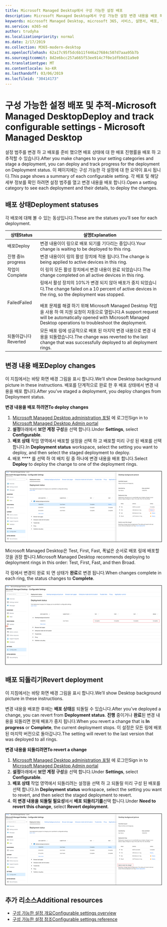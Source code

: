 ```yaml
---
title: Microsoft Managed Desktop에서 구성 가능한 설정 배포
description: Microsoft Managed Desktop에서 구성 가능한 설정 변경 내용을 배포 하 고 추적 합니다.
keywords: microsoft Managed Desktop, microsoft 365, 서비스, 설명서, 배포, 단계적 배포, 구성 가능한 설정
ms.service: m365-md
author: trudyha
ms.localizationpriority: normal
ms.date: 2/17/2019
ms.collection: M365-modern-desktop
ms.openlocfilehash: 62a17c95f5dc6b11f446a27684c507d7aaa95b7b
ms.sourcegitcommit: 8d2e6bcc257a665f53ee914c7f0e1dfb9d31a9e0
ms.translationtype: MT
ms.contentlocale: ko-KR
ms.lasthandoff: 03/06/2019
ms.locfileid: "30414173"
---
```

# <a name="deploy-and-track-configurable-settings---microsoft-managed-desktop"></a><span data-ttu-id="959e9-104">구성 가능한 설정 배포 및 추적-Microsoft Managed Desktop</span><span class="sxs-lookup"><span data-stu-id="959e9-104">Deploy and track configurable settings - Microsoft Managed Desktop</span></span>

<span data-ttu-id="959e9-105">설정 범주를 변경 하 고 배포를 준비 했으면 배포 상태에 대 한 배포 진행률을 배포 하 고 추적할 수 있습니다.</span><span class="sxs-lookup"><span data-stu-id="959e9-105">After you make changes to your setting categories and stage a deployment, you can deploy and track progress for the deployment on Deployment status.</span></span> <span data-ttu-id="959e9-106">이 페이지에는 구성 가능한 각 설정에 대 한 요약이 표시 됩니다.</span><span class="sxs-lookup"><span data-stu-id="959e9-106">This page shows a summary of each configurable setting.</span></span> <span data-ttu-id="959e9-107">각 배포 및 해당 세부 정보를 확인 하려면 설정 범주를 열고 변경 내용을 배포 합니다.</span><span class="sxs-lookup"><span data-stu-id="959e9-107">Open a setting category to see each deployment and their details, to deploy the changes.</span></span> 

## <a name="deployment-statuses"></a><span data-ttu-id="959e9-108">배포 상태</span><span class="sxs-lookup"><span data-stu-id="959e9-108">Deployment statuses</span></span> 

<span data-ttu-id="959e9-109">각 배포에 대해 볼 수 있는 동상입니다.</span><span class="sxs-lookup"><span data-stu-id="959e9-109">These are the statues you’ll see for each deployment.</span></span>

<span data-ttu-id="959e9-110">상태</span><span class="sxs-lookup"><span data-stu-id="959e9-110">Status</span></span>  | <span data-ttu-id="959e9-111">설명</span><span class="sxs-lookup"><span data-stu-id="959e9-111">Explanation</span></span> 
--- | --- 
<span data-ttu-id="959e9-112">배포</span><span class="sxs-lookup"><span data-stu-id="959e9-112">Deploy</span></span> | <span data-ttu-id="959e9-113">변경 내용이이 링으로 배포 되기를 기다리는 중입니다.</span><span class="sxs-lookup"><span data-stu-id="959e9-113">Your change is waiting to be deployed to this ring.</span></span>
<span data-ttu-id="959e9-114">진행 중</span><span class="sxs-lookup"><span data-stu-id="959e9-114">In progress</span></span> | <span data-ttu-id="959e9-115">변경 내용이이 링의 활성 장치에 적용 됩니다.</span><span class="sxs-lookup"><span data-stu-id="959e9-115">The change is being applied to active devices in this ring.</span></span> 
<span data-ttu-id="959e9-116">작업이</span><span class="sxs-lookup"><span data-stu-id="959e9-116">Complete</span></span> | <span data-ttu-id="959e9-117">이 링의 모든 활성 장치에서 변경 내용이 완료 되었습니다.</span><span class="sxs-lookup"><span data-stu-id="959e9-117">The change completed on all active devices in this ring.</span></span> 
<span data-ttu-id="959e9-118">Failed</span><span class="sxs-lookup"><span data-stu-id="959e9-118">Failed</span></span> | <span data-ttu-id="959e9-119">링에서 활성 장치의 10%가 변경 되지 않아 배포가 중지 되었습니다.</span><span class="sxs-lookup"><span data-stu-id="959e9-119">The change failed on a 10 percent of active devices in the ring, so the deployment was stopped.</span></span><br><br> <span data-ttu-id="959e9-120">배포 문제를 해결 하기 위해 Microsoft Managed Desktop 작업을 사용 하 여 지원 요청이 자동으로 열립니다.</span><span class="sxs-lookup"><span data-stu-id="959e9-120">A support request will be automatically opened with Microsoft Managed Desktop operations to troubleshoot the deployment.</span></span> 
<span data-ttu-id="959e9-121">되돌아갑니다</span><span class="sxs-lookup"><span data-stu-id="959e9-121">Reverted</span></span> | <span data-ttu-id="959e9-122">모든 배포 링에 성공적으로 배포 된 마지막 변경 내용으로 변경 내용을 되돌렸습니다.</span><span class="sxs-lookup"><span data-stu-id="959e9-122">The change was reverted to the last change that was successfully deployed to all deployment rings.</span></span>

## <a name="deploy-changes"></a><span data-ttu-id="959e9-123">변경 내용 배포</span><span class="sxs-lookup"><span data-stu-id="959e9-123">Deploy changes</span></span>

<span data-ttu-id="959e9-124">이 지침에서는 바탕 화면 배경 그림을 표시 합니다.</span><span class="sxs-lookup"><span data-stu-id="959e9-124">We’ll show Desktop background picture in these instructions.</span></span> <span data-ttu-id="959e9-125">배포를 단계적으로 완료 한 후 배포 상태에서 변경 내용을 배포 합니다.</span><span class="sxs-lookup"><span data-stu-id="959e9-125">After you’ve staged a deployment, you deploy changes from Deployment status.</span></span> 

<span data-ttu-id="959e9-126">**변경 내용을 배포 하려면**</span><span class="sxs-lookup"><span data-stu-id="959e9-126">**To deploy changes**</span></span>

1. <span data-ttu-id="959e9-127">[Microsoft Managed Desktop administration 포털](http://aka.ms/mwaasportal) 에 로그인</span><span class="sxs-lookup"><span data-stu-id="959e9-127">Sign in to [Microsoft Managed Desktop Admin portal](http://aka.ms/mwaasportal)</span></span>
2. <span data-ttu-id="959e9-128">**설정**아래에서 **보안 계정 구성**을 선택 합니다.</span><span class="sxs-lookup"><span data-stu-id="959e9-128">Under **Settings**, select **Configurable**.</span></span>
3. <span data-ttu-id="959e9-129">**배포 상태** 작업 영역에서 배포할 설정을 선택 하 고 배포할 미리 구성 된 배포를 선택 합니다.</span><span class="sxs-lookup"><span data-stu-id="959e9-129">In **Deployment status** workspace, select the setting you want to deploy, and then select the staged deployment to deploy.</span></span>
4. <span data-ttu-id="959e9-130">배포 \*\*\*\* 를 선택 하 여 배치 링 중 하나에 변경 내용을 배포 합니다.</span><span class="sxs-lookup"><span data-stu-id="959e9-130">Select **Deploy** to deploy the change to one of the deployment rings.</span></span>

![구성 가능한 설정 배포 상태 개요](images/deploy-cs-overview.png)

<span data-ttu-id="959e9-132">Microsoft Managed Desktop은 Test, First, Fast, 폭넓은 순서로 배포 링에 배포할 것을 권장 합니다.</span><span class="sxs-lookup"><span data-stu-id="959e9-132">Microsoft Managed Desktop recommends deploying to deployment rings in this order: Test, First, Fast, and then Broad.</span></span> 

<span data-ttu-id="959e9-133">각 링에서 변경이 완료 되 면 상태가 **완료**로 변경 됩니다.</span><span class="sxs-lookup"><span data-stu-id="959e9-133">When changes complete in each ring, the status changes to **Complete**.</span></span>

![구성 가능한 설정 배포 완료](images/config-setting-complete.png)

## <a name="revert-deployment"></a><span data-ttu-id="959e9-135">배포 되돌리기</span><span class="sxs-lookup"><span data-stu-id="959e9-135">Revert deployment</span></span>

<span data-ttu-id="959e9-136">이 지침에서는 바탕 화면 배경 그림을 표시 합니다.</span><span class="sxs-lookup"><span data-stu-id="959e9-136">We’ll show Desktop background picture in these instructions.</span></span> 

<span data-ttu-id="959e9-137">변경 내용을 배포한 후에는 **배포 상태**를 되돌릴 수 있습니다.</span><span class="sxs-lookup"><span data-stu-id="959e9-137">After you’ve deployed a change, you can revert from **Deployment status**.</span></span> <span data-ttu-id="959e9-138">**진행** 중이거나 **완료**된 변경 내용을 되돌리면 현재 배포가 중지 됩니다.</span><span class="sxs-lookup"><span data-stu-id="959e9-138">When you revert a change that is **In progress** or **Complete**, the current deployment stops.</span></span> <span data-ttu-id="959e9-139">이 설정은 모든 링에 배포 된 마지막 버전으로 돌아갑니다.</span><span class="sxs-lookup"><span data-stu-id="959e9-139">The setting will revert to the last version that was deployed to all rings.</span></span> 

<span data-ttu-id="959e9-140">**변경 내용을 되돌리려면**</span><span class="sxs-lookup"><span data-stu-id="959e9-140">**To revert a change**</span></span>
1. <span data-ttu-id="959e9-141">[Microsoft Managed Desktop administration 포털](http://aka.ms/mwaasportal) 에 로그인</span><span class="sxs-lookup"><span data-stu-id="959e9-141">Sign in to [Microsoft Managed Desktop Admin portal](http://aka.ms/mwaasportal)</span></span>
2. <span data-ttu-id="959e9-142">**설정**아래에서 **보안 계정 구성**을 선택 합니다.</span><span class="sxs-lookup"><span data-stu-id="959e9-142">Under **Settings**, select **Configurable**.</span></span>
3. <span data-ttu-id="959e9-143">**배포 상태** 작업 영역에서 되돌리려는 설정을 선택 하 고 되돌릴 미리 구성 된 배포를 선택 합니다.</span><span class="sxs-lookup"><span data-stu-id="959e9-143">In **Deployment status** workspace, select the setting you want to revert, and then select the staged deployment to revert.</span></span>
4. <span data-ttu-id="959e9-144">**이 변경 내용을 되돌릴 필요성**에서 **배포 되돌리기를**선택 합니다.</span><span class="sxs-lookup"><span data-stu-id="959e9-144">Under **Need to revert this change**, select **Revert deployment**.</span></span>

![구성 가능한 설정 배포 되돌리기](images/config-setting-revert.png) 

## <a name="additional-resources"></a><span data-ttu-id="959e9-146">추가 리소스</span><span class="sxs-lookup"><span data-stu-id="959e9-146">Additional resources</span></span>
- [<span data-ttu-id="959e9-147">구성 가능한 설정 개요</span><span class="sxs-lookup"><span data-stu-id="959e9-147">Configurable settings overview</span></span>](config-setting-overview.md)
- [<span data-ttu-id="959e9-148">구성 가능한 설정 참조</span><span class="sxs-lookup"><span data-stu-id="959e9-148">Configurable settings reference</span></span>](config-setting-ref.md) 
